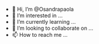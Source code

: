 - 👋 Hi, I’m @Osandrapaola
- 👀 I’m interested in ...
- 🌱 I’m currently learning ...
- 💞️ I’m looking to collaborate on ...
- 📫 How to reach me ...

<!---
Oyukisadday/Oyukisadday is a ✨ special ✨ repository because its `README.md` (this file) appears on your GitHub profile.
You can click the Preview link to take a look at your changes.
--->
